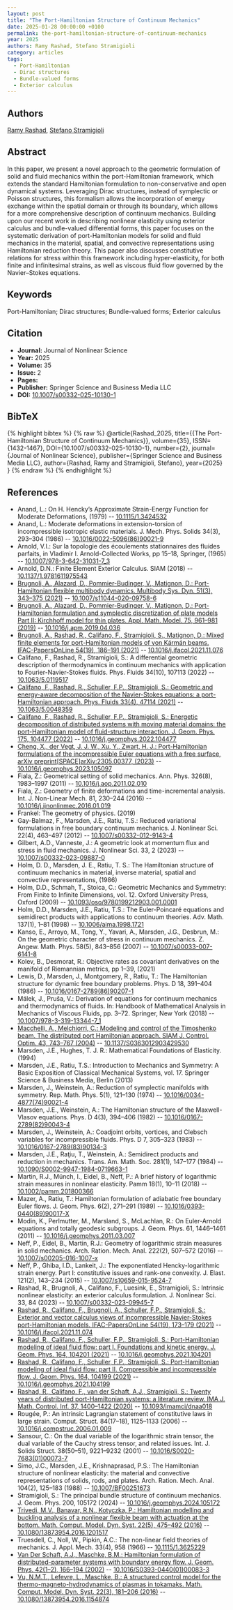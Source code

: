 ```yaml
---
layout: post
title: "The Port-Hamiltonian Structure of Continuum Mechanics"
date: 2025-01-28 00:00:00 +0100
permalink: the-port-hamiltonian-structure-of-continuum-mechanics
year: 2025
authors: Ramy Rashad, Stefano Stramigioli
category: articles
tags:
  - Port-Hamiltonian
  - Dirac structures
  - Bundle-valued forms
  - Exterior calculus
---
```

 
## Authors
[Ramy Rashad](authors/ramy_rashad), [Stefano Stramigioli](authors/stefano_stramigioli)
 
## Abstract
In this paper, we present a novel approach to the geometric formulation of solid and fluid mechanics within the port-Hamiltonian framework, which extends the standard Hamiltonian formulation to non-conservative and open dynamical systems. Leveraging Dirac structures, instead of symplectic or Poisson structures, this formalism allows the incorporation of energy exchange within the spatial domain or through its boundary, which allows for a more comprehensive description of continuum mechanics. Building upon our recent work in describing nonlinear elasticity using exterior calculus and bundle-valued differential forms, this paper focuses on the systematic derivation of port-Hamiltonian models for solid and fluid mechanics in the material, spatial, and convective representations using Hamiltonian reduction theory. This paper also discusses constitutive relations for stress within this framework including hyper-elasticity, for both finite and infinitesimal strains, as well as viscous fluid flow governed by the Navier–Stokes equations.
 
## Keywords
Port-Hamiltonian; Dirac structures; Bundle-valued forms; Exterior calculus
 
## Citation
- **Journal:** Journal of Nonlinear Science
- **Year:** 2025
- **Volume:** 35
- **Issue:** 2
- **Pages:** 
- **Publisher:** Springer Science and Business Media LLC
- **DOI:** [10.1007/s00332-025-10130-1](https://doi.org/10.1007/s00332-025-10130-1)
 
## BibTeX
{% highlight bibtex %}
{% raw %}
@article{Rashad_2025,
  title={{The Port-Hamiltonian Structure of Continuum Mechanics}},
  volume={35},
  ISSN={1432-1467},
  DOI={10.1007/s00332-025-10130-1},
  number={2},
  journal={Journal of Nonlinear Science},
  publisher={Springer Science and Business Media LLC},
  author={Rashad, Ramy and Stramigioli, Stefano},
  year={2025}
}
{% endraw %}
{% endhighlight %}
 
## References
- Anand, L.: On H. Hencky’s Approximate Strain-Energy Function for Moderate Deformations, (1979) -- [10.1115/1.3424532](https://doi.org/10.1115/1.3424532)
- Anand, L.: Moderate deformations in extension-torsion of incompressible isotropic elastic materials. J. Mech. Phys. Solids 34(3), 293–304 (1986) -- [10.1016/0022-5096(86)90021-9](https://doi.org/10.1016/0022-5096(86)90021-9)
- Arnold, V.I.: Sur la topologie des écoulements stationnaires des fluides parfaits, in Vladimir I. Arnold-Collected Works, pp 15–18, Springer, (1965) -- [10.1007/978-3-642-31031-7_3](https://doi.org/10.1007/978-3-642-31031-7_3)
- Arnold, D.N.: Finite Element Exterior Calculus. SIAM (2018) -- [10.1137/1.9781611975543](https://doi.org/10.1137/1.9781611975543)
- [Brugnoli, A., Alazard, D., Pommier-Budinger, V., Matignon, D.: Port-Hamiltonian flexible multibody dynamics. Multibody Sys. Dyn. 51(3), 343–375 (2021)](port-hamiltonian-flexible-multibody-dynamics) -- [10.1007/s11044-020-09758-6](https://doi.org/10.1007/s11044-020-09758-6)
- [Brugnoli, A., Alazard, D., Pommier-Budinger, V., Matignon, D.: Port-Hamiltonian formulation and symplectic discretization of plate models Part II: Kirchhoff model for thin plates. Appl. Math. Model. 75, 961–981 (2019)](port-hamiltonian-formulation-and-symplectic-discretization-of-plate-models-part-ii-kirchhoff-model-for-thin-plates) -- [10.1016/j.apm.2019.04.036](https://doi.org/10.1016/j.apm.2019.04.036)
- [Brugnoli, A., Rashad, R., Califano, F., Stramigioli, S., Matignon, D.: Mixed finite elements for port-Hamiltonian models of von Kármán beams. IFAC-PapersOnLine 54(19), 186–191 (2021)](mixed-finite-elements-for-port-hamiltonian-models-of-von-karman-beams) -- [10.1016/j.ifacol.2021.11.076](https://doi.org/10.1016/j.ifacol.2021.11.076)
- Califano, F., Rashad, R., Stramigioli, S.: A differential geometric description of thermodynamics in continuum mechanics with application to Fourier-Navier-Stokes fluids. Phys. Fluids 34(10), 107113 (2022) -- [10.1063/5.0119517](https://doi.org/10.1063/5.0119517)
- [Califano, F., Rashad, R., Schuller, F.P., Stramigioli, S.: Geometric and energy-aware decomposition of the Navier-Stokes equations: a port-Hamiltonian approach. Phys. Fluids 33(4), 47114 (2021)](geometric-and-energy-aware-decomposition-of-the-navier-stokes-equations-a-port-hamiltonian-approach) -- [10.1063/5.0048359](https://doi.org/10.1063/5.0048359)
- [Califano, F., Rashad, R., Schuller, F.P., Stramigioli, S.: Energetic decomposition of distributed systems with moving material domains: the port-Hamiltonian model of fluid-structure interaction. J. Geom. Phys. 175, 104477 (2022)](energetic-decomposition-of-distributed-systems-with-moving-material-domains-the-port-hamiltonian-model-of-fluid-structure-interaction) -- [10.1016/j.geomphys.2022.104477](https://doi.org/10.1016/j.geomphys.2022.104477)
- [Cheng, X., der Vegt, J. J. W., Xu, Y., Zwart, H. J.: Port-Hamiltonian formulations of the incompressible Euler equations with a free surface, arXiv preprint[SPACE]arXiv:2305.00377, (2023)](port-hamiltonian-formulations-of-the-incompressible-euler-equations-with-a-free-surface) -- [10.1016/j.geomphys.2023.105097](https://doi.org/10.1016/j.geomphys.2023.105097)
- Fiala, Z.: Geometrical setting of solid mechanics. Ann. Phys. 326(8), 1983–1997 (2011) -- [10.1016/j.aop.2011.02.010](https://doi.org/10.1016/j.aop.2011.02.010)
- Fiala, Z.: Geometry of finite deformations and time-incremental analysis. Int. J. Non-Linear Mech. 81, 230–244 (2016) -- [10.1016/j.ijnonlinmec.2016.01.019](https://doi.org/10.1016/j.ijnonlinmec.2016.01.019)
- Frankel: The geometry of physics. (2019)
- Gay-Balmaz, F., Marsden, J.E., Ratiu, T.S.: Reduced variational formulations in free boundary continuum mechanics. J. Nonlinear Sci. 22(4), 463–497 (2012) -- [10.1007/s00332-012-9143-4](https://doi.org/10.1007/s00332-012-9143-4)
- Gilbert, A.D., Vanneste, J.: A geometric look at momentum flux and stress in fluid mechanics. J. Nonlinear Sci. 33, 2 (2023) -- [10.1007/s00332-023-09887-0](https://doi.org/10.1007/s00332-023-09887-0)
- Holm, D. D., Marsden, J. E., Ratiu, T. S.: The Hamiltonian structure of continuum mechanics in material, inverse material, spatial and convective representations, (1986)
- Holm, D.D., Schmah, T., Stoica, C.: Geometric Mechanics and Symmetry: From Finite to Infinite Dimensions, vol. 12. Oxford University Press, Oxford (2009) -- [10.1093/oso/9780199212903.001.0001](https://doi.org/10.1093/oso/9780199212903.001.0001)
- Holm, D.D., Marsden, J.E., Ratiu, T.S.: The Euler-Poincaré equations and semidirect products with applications to continuum theories. Adv. Math. 137(1), 1–81 (1998) -- [10.1006/aima.1998.1721](https://doi.org/10.1006/aima.1998.1721)
- Kanso, E., Arroyo, M., Tong, Y., Yavari, A., Marsden, J.G., Desbrun, M.: On the geometric character of stress in continuum mechanics. Z. Angew. Math. Phys. 58(5), 843–856 (2007) -- [10.1007/s00033-007-6141-8](https://doi.org/10.1007/s00033-007-6141-8)
- Kolev, B., Desmorat, R.: Objective rates as covariant derivatives on the manifold of Riemannian metrics, pp 1–39, (2021)
- Lewis, D., Marsden, J., Montgomery, R., Ratiu, T.: The Hamiltonian structure for dynamic free boundary problems. Phys. D 18, 391–404 (1986) -- [10.1016/0167-2789(86)90207-1](https://doi.org/10.1016/0167-2789(86)90207-1)
- Málek, J., Pruša, V.: Derivation of equations for continuum mechanics and thermodynamics of fluids. In: Handbook of Mathematical Analysis in Mechanics of Viscous Fluids, pp. 3–72. Springer, New York (2018) -- [10.1007/978-3-319-13344-7_1](https://doi.org/10.1007/978-3-319-13344-7_1)
- [Macchelli, A., Melchiorri, C.: Modeling and control of the Timoshenko beam. The distributed port Hamiltonian approach. SIAM J. Control. Optim. 43, 743–767 (2004)](modeling-and-control-of-the-timoshenko-beam-the-distributed-port-hamiltonian-approach) -- [10.1137/S0363012903429530](https://doi.org/10.1137/S0363012903429530)
- Marsden, J.E., Hughes, T. J. R.: Mathematical Foundations of Elasticity. (1994)
- Marsden, J.E., Ratiu, T.S.: Introduction to Mechanics and Symmetry: A Basic Exposition of Classical Mechanical Systems, vol. 17. Springer Science & Business Media, Berlin (2013)
- Marsden, J., Weinstein, A.: Reduction of symplectic manifolds with symmetry. Rep. Math. Phys. 5(1), 121–130 (1974) -- [10.1016/0034-4877(74)90021-4](https://doi.org/10.1016/0034-4877(74)90021-4)
- Marsden, J.E., Weinstein, A.: The Hamiltonian structure of the Maxwell-Vlasov equations. Phys. D 4(3), 394–406 (1982) -- [10.1016/0167-2789(82)90043-4](https://doi.org/10.1016/0167-2789(82)90043-4)
- Marsden, J., Weinstein, A.: Coadjoint orbits, vortices, and Clebsch variables for incompressible fluids. Phys. D 7, 305–323 (1983) -- [10.1016/0167-2789(83)90134-3](https://doi.org/10.1016/0167-2789(83)90134-3)
- Marsden, J.E., Raţiu, T., Weinstein, A.: Semidirect products and reduction in mechanics. Trans. Am. Math. Soc. 281(1), 147–177 (1984) -- [10.1090/S0002-9947-1984-0719663-1](https://doi.org/10.1090/S0002-9947-1984-0719663-1)
- Martin, R.J., Münch, I., Eidel, B., Neff, P.: A brief history of logarithmic strain measures in nonlinear elasticity. Pamm 18(1), 10–11 (2018) -- [10.1002/pamm.201800366](https://doi.org/10.1002/pamm.201800366)
- Mazer, A., Ratiu, T.: Hamiltonian formulation of adiabatic free boundary Euler flows. J. Geom. Phys. 6(2), 271–291 (1989) -- [10.1016/0393-0440(89)90017-X](https://doi.org/10.1016/0393-0440(89)90017-X)
- Modin, K., Perlmutter, M., Marsland, S., McLachlan, R.: On Euler-Arnold equations and totally geodesic subgroups. J. Geom. Phys. 61, 1446–1461 (2011) -- [10.1016/j.geomphys.2011.03.007](https://doi.org/10.1016/j.geomphys.2011.03.007)
- Neff, P., Eidel, B., Martin, R.J.: Geometry of logarithmic strain measures in solid mechanics. Arch. Ration. Mech. Anal. 222(2), 507–572 (2016) -- [10.1007/s00205-016-1007-x](https://doi.org/10.1007/s00205-016-1007-x)
- Neff, P., Ghiba, I.D., Lankeit, J.: The exponentiated Hencky-logarithmic strain energy. Part I: constitutive issues and rank-one convexity. J. Elast. 121(2), 143–234 (2015) -- [10.1007/s10659-015-9524-7](https://doi.org/10.1007/s10659-015-9524-7)
- Rashad, R., Brugnoli, A., Califano, F., Luesink, E., Stramigioli, S.: Intrinsic nonlinear elasticity: an exterior calculus formulation. J. Nonlinear Sci. 33, 84 (2023) -- [10.1007/s00332-023-09945-7](https://doi.org/10.1007/s00332-023-09945-7)
- [Rashad, R., Califano, F., Brugnoli, A., Schuller, F.P., Stramigioli, S.: Exterior and vector calculus views of incompressible Navier-Stokes port-Hamiltonian models. IFAC-PapersOnLine 54(19), 173–179 (2021)](exterior-and-vector-calculus-views-of-incompressible-navier-stokes-port-hamiltonian-models) -- [10.1016/j.ifacol.2021.11.074](https://doi.org/10.1016/j.ifacol.2021.11.074)
- [Rashad, R., Califano, F., Schuller, F.P., Stramigioli, S.: Port-Hamiltonian modeling of ideal fluid flow: part I. Foundations and kinetic energy. J. Geom. Phys. 164, 104201 (2021)](port-hamiltonian-modeling-of-ideal-fluid-flow-part-i-foundations-and-kinetic-energy) -- [10.1016/j.geomphys.2021.104201](https://doi.org/10.1016/j.geomphys.2021.104201)
- [Rashad, R., Califano, F., Schuller, F.P., Stramigioli, S.: Port-Hamiltonian modeling of ideal fluid flow: part II. Compressible and incompressible flow. J. Geom. Phys. 164, 104199 (2021)](port-hamiltonian-modeling-of-ideal-fluid-flow-part-ii-compressible-and-incompressible-flow) -- [10.1016/j.geomphys.2021.104199](https://doi.org/10.1016/j.geomphys.2021.104199)
- [Rashad, R., Califano, F., van der Schaft, A.J., Stramigioli, S.: Twenty years of distributed port-Hamiltonian systems: a literature review. IMA J. Math. Control. Inf. 37, 1400–1422 (2020)](twenty-years-of-distributed-port-hamiltonian-systems-a-literature-review) -- [10.1093/imamci/dnaa018](https://doi.org/10.1093/imamci/dnaa018)
- Rougée, P.: An intrinsic Lagrangian statement of constitutive laws in large strain. Comput. Struct. 84(17–18), 1125–1133 (2006) -- [10.1016/j.compstruc.2006.01.009](https://doi.org/10.1016/j.compstruc.2006.01.009)
- Sansour, C.: On the dual variable of the logarithmic strain tensor, the dual variable of the Cauchy stress tensor, and related issues. Int. J. Solids Struct. 38(50–51), 9221–9232 (2001) -- [10.1016/S0020-7683(01)00073-7](https://doi.org/10.1016/S0020-7683(01)00073-7)
- Simo, J.C., Marsden, J.E., Krishnaprasad, P.S.: The Hamiltonian structure of nonlinear elasticity: the material and convective representations of solids, rods, and plates. Arch. Ration. Mech. Anal. 104(2), 125–183 (1988) -- [10.1007/BF00251673](https://doi.org/10.1007/BF00251673)
- Stramigioli, S.: The principal bundle structure of continuum mechanics. J. Geom. Phys. 200, 105172 (2024) -- [10.1016/j.geomphys.2024.105172](https://doi.org/10.1016/j.geomphys.2024.105172)
- [Trivedi, M.V., Banavar, R.N., Kotyczka, P.: Hamiltonian modelling and buckling analysis of a nonlinear flexible beam with actuation at the bottom. Math. Comput. Model. Dyn. Syst. 22(5), 475–492 (2016)](hamiltonian-modelling-and-buckling-analysis-of-a-nonlinear-flexible-beam-with-actuation-at-the-bottom) -- [10.1080/13873954.2016.1201517](https://doi.org/10.1080/13873954.2016.1201517)
- Truesdell, C., Noll, W., Pipkin, A.C.: The non-linear field theories of mechanics. J. Appl. Mech. 33(4), 958 (1966) -- [10.1115/1.3625229](https://doi.org/10.1115/1.3625229)
- [Van Der Schaft, A.J., Maschke, B.M.: Hamiltonian formulation of distributed-parameter systems with boundary energy flow. J. Geom. Phys. 42(1–2), 166–194 (2002)](hamiltonian-formulation-of-distributed-parameter-systems-with-boundary-energy-flow) -- [10.1016/S0393-0440(01)00083-3](https://doi.org/10.1016/S0393-0440(01)00083-3)
- [Vu, N.M.T., Lefevre, L., Maschke, B.: A structured control model for the thermo-magneto-hydrodynamics of plasmas in tokamaks. Math. Comput. Model. Dyn. Syst. 22(3), 181–206 (2016)](a-structured-control-model-for-the-thermo-magneto-hydrodynamics-of-plasmas-in-tokamaks) -- [10.1080/13873954.2016.1154874](https://doi.org/10.1080/13873954.2016.1154874)

